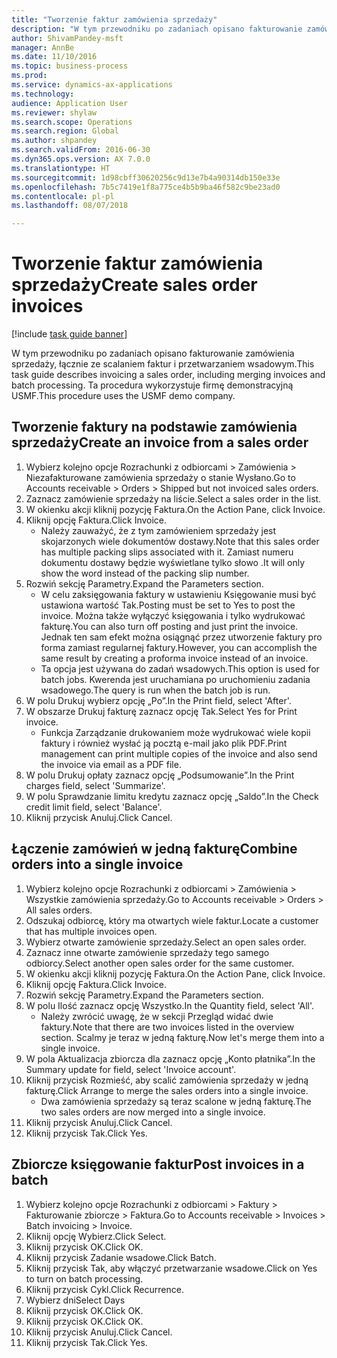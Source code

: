 ```yaml
--- 
title: "Tworzenie faktur zamówienia sprzedaży"
description: "W tym przewodniku po zadaniach opisano fakturowanie zamówienia sprzedaży, łącznie ze scalaniem faktur i przetwarzaniem wsadowym."
author: ShivamPandey-msft
manager: AnnBe
ms.date: 11/10/2016
ms.topic: business-process
ms.prod: 
ms.service: dynamics-ax-applications
ms.technology: 
audience: Application User
ms.reviewer: shylaw
ms.search.scope: Operations
ms.search.region: Global
ms.author: shpandey
ms.search.validFrom: 2016-06-30
ms.dyn365.ops.version: AX 7.0.0
ms.translationtype: HT
ms.sourcegitcommit: 1d98cbff30620256c9d13e7b4a90314db150e33e
ms.openlocfilehash: 7b5c7419e1f8a775ce4b5b9ba46f582c9be23ad0
ms.contentlocale: pl-pl
ms.lasthandoff: 08/07/2018

---
```

# <a name="create-sales-order-invoices"></a><span data-ttu-id="e654e-103">Tworzenie faktur zamówienia sprzedaży</span><span class="sxs-lookup"><span data-stu-id="e654e-103">Create sales order invoices</span></span>

[!include [task guide banner](../../includes/task-guide-banner.md)]

<span data-ttu-id="e654e-104">W tym przewodniku po zadaniach opisano fakturowanie zamówienia sprzedaży, łącznie ze scalaniem faktur i przetwarzaniem wsadowym.</span><span class="sxs-lookup"><span data-stu-id="e654e-104">This task guide describes invoicing a sales order, including merging invoices and batch processing.</span></span> <span data-ttu-id="e654e-105">Ta procedura wykorzystuje firmę demonstracyjną USMF.</span><span class="sxs-lookup"><span data-stu-id="e654e-105">This procedure uses the USMF demo company.</span></span>


## <a name="create-an-invoice-from-a-sales-order"></a><span data-ttu-id="e654e-106">Tworzenie faktury na podstawie zamówienia sprzedaży</span><span class="sxs-lookup"><span data-stu-id="e654e-106">Create an invoice from a sales order</span></span>
1. <span data-ttu-id="e654e-107">Wybierz kolejno opcje Rozrachunki z odbiorcami > Zamówienia > Niezafakturowane zamówienia sprzedaży o stanie Wysłano.</span><span class="sxs-lookup"><span data-stu-id="e654e-107">Go to Accounts receivable > Orders > Shipped but not invoiced sales orders.</span></span>
2. <span data-ttu-id="e654e-108">Zaznacz zamówienie sprzedaży na liście.</span><span class="sxs-lookup"><span data-stu-id="e654e-108">Select a sales order in the list.</span></span> 
3. <span data-ttu-id="e654e-109">W okienku akcji kliknij pozycję Faktura.</span><span class="sxs-lookup"><span data-stu-id="e654e-109">On the Action Pane, click Invoice.</span></span>
4. <span data-ttu-id="e654e-110">Kliknij opcję Faktura.</span><span class="sxs-lookup"><span data-stu-id="e654e-110">Click Invoice.</span></span>
    * <span data-ttu-id="e654e-111">Należy zauważyć, że z tym zamówieniem sprzedaży jest skojarzonych wiele dokumentów dostawy.</span><span class="sxs-lookup"><span data-stu-id="e654e-111">Note that this sales order has multiple packing slips associated with it.</span></span> <span data-ttu-id="e654e-112">Zamiast numeru dokumentu dostawy będzie wyświetlane tylko słowo <multiple>.</span><span class="sxs-lookup"><span data-stu-id="e654e-112">It will only show the word <multiple> instead of the packing slip number.</span></span>  
5. <span data-ttu-id="e654e-113">Rozwiń sekcję Parametry.</span><span class="sxs-lookup"><span data-stu-id="e654e-113">Expand the Parameters section.</span></span>
    * <span data-ttu-id="e654e-114">W celu zaksięgowania faktury w ustawieniu Księgowanie musi być ustawiona wartość Tak.</span><span class="sxs-lookup"><span data-stu-id="e654e-114">Posting must be set to Yes to post the invoice.</span></span> <span data-ttu-id="e654e-115">Można także wyłączyć księgowania i tylko wydrukować fakturę.</span><span class="sxs-lookup"><span data-stu-id="e654e-115">You can also turn off posting and just print the invoice.</span></span> <span data-ttu-id="e654e-116">Jednak ten sam efekt można osiągnąć przez utworzenie faktury pro forma zamiast regularnej faktury.</span><span class="sxs-lookup"><span data-stu-id="e654e-116">However, you can accomplish the same result by creating a proforma invoice instead of an invoice.</span></span>  
    * <span data-ttu-id="e654e-117">Ta opcja jest używana do zadań wsadowych.</span><span class="sxs-lookup"><span data-stu-id="e654e-117">This option is used for batch jobs.</span></span> <span data-ttu-id="e654e-118">Kwerenda jest uruchamiana po uruchomieniu zadania wsadowego.</span><span class="sxs-lookup"><span data-stu-id="e654e-118">The query is run when the batch job is run.</span></span>    
6. <span data-ttu-id="e654e-119">W polu Drukuj wybierz opcję „Po”.</span><span class="sxs-lookup"><span data-stu-id="e654e-119">In the Print field, select 'After'.</span></span>
7. <span data-ttu-id="e654e-120">W obszarze Drukuj fakturę zaznacz opcję Tak.</span><span class="sxs-lookup"><span data-stu-id="e654e-120">Select Yes for Print invoice.</span></span>
    * <span data-ttu-id="e654e-121">Funkcja Zarządzanie drukowaniem może wydrukować wiele kopii faktury i również wysłać ją pocztą e-mail jako plik PDF.</span><span class="sxs-lookup"><span data-stu-id="e654e-121">Print management can print  multiple copies of the invoice and also send the invoice via email as a PDF file.</span></span>  
8. <span data-ttu-id="e654e-122">W polu Drukuj opłaty zaznacz opcję „Podsumowanie”.</span><span class="sxs-lookup"><span data-stu-id="e654e-122">In the Print charges field, select 'Summarize'.</span></span>
9. <span data-ttu-id="e654e-123">W polu Sprawdzanie limitu kredytu zaznacz opcję „Saldo”.</span><span class="sxs-lookup"><span data-stu-id="e654e-123">In the Check credit limit field, select 'Balance'.</span></span>
10. <span data-ttu-id="e654e-124">Kliknij przycisk Anuluj.</span><span class="sxs-lookup"><span data-stu-id="e654e-124">Click Cancel.</span></span>

## <a name="combine-orders-into-a-single-invoice"></a><span data-ttu-id="e654e-125">Łączenie zamówień w jedną fakturę</span><span class="sxs-lookup"><span data-stu-id="e654e-125">Combine orders into a single invoice</span></span>
1. <span data-ttu-id="e654e-126">Wybierz kolejno opcje Rozrachunki z odbiorcami > Zamówienia > Wszystkie zamówienia sprzedaży.</span><span class="sxs-lookup"><span data-stu-id="e654e-126">Go to Accounts receivable > Orders > All sales orders.</span></span>
2. <span data-ttu-id="e654e-127">Odszukaj odbiorcę, który ma otwartych wiele faktur.</span><span class="sxs-lookup"><span data-stu-id="e654e-127">Locate a customer that has multiple invoices open.</span></span>
3. <span data-ttu-id="e654e-128">Wybierz otwarte zamówienie sprzedaży.</span><span class="sxs-lookup"><span data-stu-id="e654e-128">Select an open sales order.</span></span>
4. <span data-ttu-id="e654e-129">Zaznacz inne otwarte zamówienie sprzedaży tego samego odbiorcy.</span><span class="sxs-lookup"><span data-stu-id="e654e-129">Select another open sales order for the same customer.</span></span>
5. <span data-ttu-id="e654e-130">W okienku akcji kliknij pozycję Faktura.</span><span class="sxs-lookup"><span data-stu-id="e654e-130">On the Action Pane, click Invoice.</span></span>
6. <span data-ttu-id="e654e-131">Kliknij opcję Faktura.</span><span class="sxs-lookup"><span data-stu-id="e654e-131">Click Invoice.</span></span>
7. <span data-ttu-id="e654e-132">Rozwiń sekcję Parametry.</span><span class="sxs-lookup"><span data-stu-id="e654e-132">Expand the Parameters section.</span></span>
8. <span data-ttu-id="e654e-133">W polu Ilość zaznacz opcję Wszystko.</span><span class="sxs-lookup"><span data-stu-id="e654e-133">In the Quantity field, select 'All'.</span></span>
    * <span data-ttu-id="e654e-134">Należy zwrócić uwagę, że w sekcji Przegląd widać dwie faktury.</span><span class="sxs-lookup"><span data-stu-id="e654e-134">Note that there are two invoices listed in the overview section.</span></span> <span data-ttu-id="e654e-135">Scalmy je teraz w jedną fakturę.</span><span class="sxs-lookup"><span data-stu-id="e654e-135">Now let's merge them into a single invoice.</span></span>  
9. <span data-ttu-id="e654e-136">W pola Aktualizacja zbiorcza dla zaznacz opcję „Konto płatnika”.</span><span class="sxs-lookup"><span data-stu-id="e654e-136">In the Summary update for field, select 'Invoice account'.</span></span>
10. <span data-ttu-id="e654e-137">Kliknij przycisk Rozmieść, aby scalić zamówienia sprzedaży w jedną fakturę.</span><span class="sxs-lookup"><span data-stu-id="e654e-137">Click Arrange to merge the sales orders into a single invoice.</span></span>
    * <span data-ttu-id="e654e-138">Dwa zamówienia sprzedaży są teraz scalone w jedną fakturę.</span><span class="sxs-lookup"><span data-stu-id="e654e-138">The two sales orders are now merged into a single invoice.</span></span>   
11. <span data-ttu-id="e654e-139">Kliknij przycisk Anuluj.</span><span class="sxs-lookup"><span data-stu-id="e654e-139">Click Cancel.</span></span>
12. <span data-ttu-id="e654e-140">Kliknij przycisk Tak.</span><span class="sxs-lookup"><span data-stu-id="e654e-140">Click Yes.</span></span>

## <a name="post-invoices-in-a-batch"></a><span data-ttu-id="e654e-141">Zbiorcze księgowanie faktur</span><span class="sxs-lookup"><span data-stu-id="e654e-141">Post invoices in a batch</span></span>
1. <span data-ttu-id="e654e-142">Wybierz kolejno opcje Rozrachunki z odbiorcami > Faktury > Fakturowanie zbiorcze > Faktura.</span><span class="sxs-lookup"><span data-stu-id="e654e-142">Go to Accounts receivable > Invoices > Batch invoicing > Invoice.</span></span>
2. <span data-ttu-id="e654e-143">Kliknij opcję Wybierz.</span><span class="sxs-lookup"><span data-stu-id="e654e-143">Click Select.</span></span>
3. <span data-ttu-id="e654e-144">Kliknij przycisk OK.</span><span class="sxs-lookup"><span data-stu-id="e654e-144">Click OK.</span></span>
4. <span data-ttu-id="e654e-145">Kliknij przycisk Zadanie wsadowe.</span><span class="sxs-lookup"><span data-stu-id="e654e-145">Click Batch.</span></span>
5. <span data-ttu-id="e654e-146">Kliknij przycisk Tak, aby włączyć przetwarzanie wsadowe.</span><span class="sxs-lookup"><span data-stu-id="e654e-146">Click on Yes to turn on batch processing.</span></span>
6. <span data-ttu-id="e654e-147">Kliknij przycisk Cykl.</span><span class="sxs-lookup"><span data-stu-id="e654e-147">Click Recurrence.</span></span>
7. <span data-ttu-id="e654e-148">Wybierz dni</span><span class="sxs-lookup"><span data-stu-id="e654e-148">Select Days</span></span>
8. <span data-ttu-id="e654e-149">Kliknij przycisk OK.</span><span class="sxs-lookup"><span data-stu-id="e654e-149">Click OK.</span></span>
9. <span data-ttu-id="e654e-150">Kliknij przycisk OK.</span><span class="sxs-lookup"><span data-stu-id="e654e-150">Click OK.</span></span>
10. <span data-ttu-id="e654e-151">Kliknij przycisk Anuluj.</span><span class="sxs-lookup"><span data-stu-id="e654e-151">Click Cancel.</span></span>
11. <span data-ttu-id="e654e-152">Kliknij przycisk Tak.</span><span class="sxs-lookup"><span data-stu-id="e654e-152">Click Yes.</span></span>


